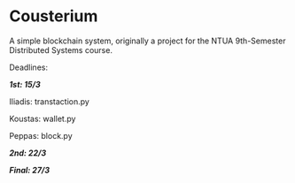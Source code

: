 # 							Cousterium
A simple blockchain system, originally a project for the NTUA 9th-Semester Distributed Systems course.



Deadlines:

***1st: 15/3***

Iliadis: transtaction.py

Koustas: wallet.py

Peppas: block.py



***2nd: 22/3***

***Final: 27/3***

